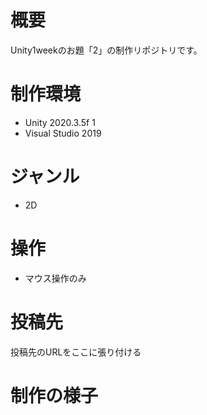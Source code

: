 # 概要
Unity1weekのお題「2」の制作リポジトリです。

# 制作環境
- Unity 2020.3.5f 1
- Visual Studio 2019

# ジャンル
- 2D

# 操作
- マウス操作のみ

# 投稿先
投稿先のURLをここに張り付ける

# 制作の様子
